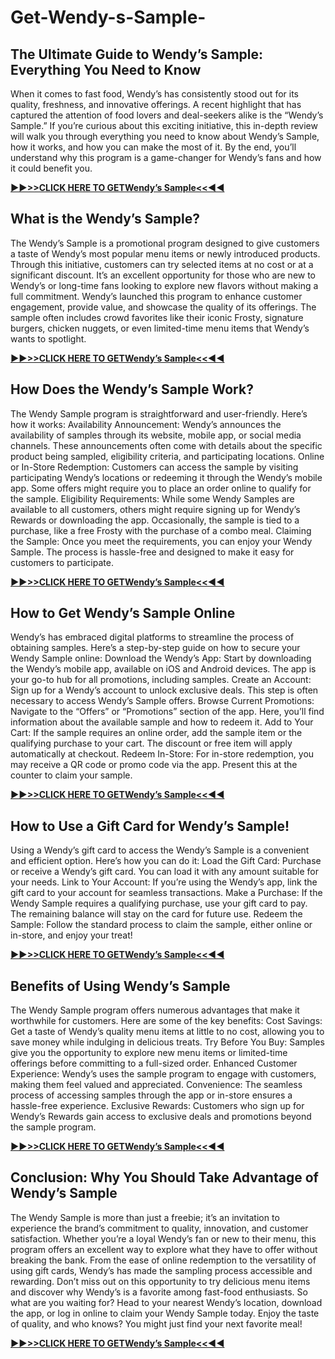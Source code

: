 # Get-Wendy-s-Sample-
## The Ultimate Guide to Wendy’s Sample: Everything You Need to Know
When it comes to fast food, Wendy’s has consistently stood out for its quality, freshness, and innovative offerings. A recent highlight that has captured the attention of food lovers and deal-seekers alike is the “Wendy’s Sample.” If you’re curious about this exciting initiative, this in-depth review will walk you through everything you need to know about Wendy’s Sample, how it works, and how you can make the most of it. By the end, you’ll understand why this program is a game-changer for Wendy’s fans and how it could benefit you.

**[▶️▶️>>CLICK HERE TO GETWendy’s Sample<<◀️◀️](https://mhl24.com/wendy-sample/)**

## What is the Wendy’s Sample?
The Wendy’s Sample is a promotional program designed to give customers a taste of Wendy’s most popular menu items or newly introduced products. Through this initiative, customers can try selected items at no cost or at a significant discount. It’s an excellent opportunity for those who are new to Wendy’s or long-time fans looking to explore new flavors without making a full commitment.
Wendy’s launched this program to enhance customer engagement, provide value, and showcase the quality of its offerings. The sample often includes crowd favorites like their iconic Frosty, signature burgers, chicken nuggets, or even limited-time menu items that Wendy’s wants to spotlight.

**[▶️▶️>>CLICK HERE TO GETWendy’s Sample<<◀️◀️](https://mhl24.com/wendy-sample/)**

## How Does the Wendy’s Sample Work?
The Wendy Sample program is straightforward and user-friendly. Here’s how it works:
Availability Announcement: Wendy’s announces the availability of samples through its website, mobile app, or social media channels. These announcements often come with details about the specific product being sampled, eligibility criteria, and participating locations.
Online or In-Store Redemption: Customers can access the sample by visiting participating Wendy’s locations or redeeming it through the Wendy’s mobile app. Some offers might require you to place an order online to qualify for the sample.
Eligibility Requirements: While some Wendy Samples are available to all customers, others might require signing up for Wendy’s Rewards or downloading the app. Occasionally, the sample is tied to a purchase, like a free Frosty with the purchase of a combo meal.
Claiming the Sample: Once you meet the requirements, you can enjoy your Wendy Sample. The process is hassle-free and designed to make it easy for customers to participate.

**[▶️▶️>>CLICK HERE TO GETWendy’s Sample<<◀️◀️](https://mhl24.com/wendy-sample/)**

## How to Get Wendy’s Sample Online
Wendy’s has embraced digital platforms to streamline the process of obtaining samples. Here’s a step-by-step guide on how to secure your Wendy Sample online:
Download the Wendy’s App: Start by downloading the Wendy’s mobile app, available on iOS and Android devices. The app is your go-to hub for all promotions, including samples.
Create an Account: Sign up for a Wendy’s account to unlock exclusive deals. This step is often necessary to access Wendy’s Sample offers.
Browse Current Promotions: Navigate to the “Offers” or “Promotions” section of the app. Here, you’ll find information about the available sample and how to redeem it.
Add to Your Cart: If the sample requires an online order, add the sample item or the qualifying purchase to your cart. The discount or free item will apply automatically at checkout.
Redeem In-Store: For in-store redemption, you may receive a QR code or promo code via the app. Present this at the counter to claim your sample.

**[▶️▶️>>CLICK HERE TO GETWendy’s Sample<<◀️◀️](https://mhl24.com/wendy-sample/)**

## How to Use a Gift Card for Wendy’s Sample!
Using a Wendy’s gift card to access the Wendy’s Sample is a convenient and efficient option. Here’s how you can do it:
Load the Gift Card: Purchase or receive a Wendy’s gift card. You can load it with any amount suitable for your needs.
Link to Your Account: If you’re using the Wendy’s app, link the gift card to your account for seamless transactions.
Make a Purchase: If the Wendy Sample requires a qualifying purchase, use your gift card to pay. The remaining balance will stay on the card for future use.
Redeem the Sample: Follow the standard process to claim the sample, either online or in-store, and enjoy your treat!

**[▶️▶️>>CLICK HERE TO GETWendy’s Sample<<◀️◀️](https://mhl24.com/wendy-sample/)**

## Benefits of Using Wendy’s Sample
The Wendy Sample program offers numerous advantages that make it worthwhile for customers. Here are some of the key benefits:
Cost Savings: Get a taste of Wendy’s quality menu items at little to no cost, allowing you to save money while indulging in delicious treats.
Try Before You Buy: Samples give you the opportunity to explore new menu items or limited-time offerings before committing to a full-sized order.
Enhanced Customer Experience: Wendy’s uses the sample program to engage with customers, making them feel valued and appreciated.
Convenience: The seamless process of accessing samples through the app or in-store ensures a hassle-free experience.
Exclusive Rewards: Customers who sign up for Wendy’s Rewards gain access to exclusive deals and promotions beyond the sample program.

**[▶️▶️>>CLICK HERE TO GETWendy’s Sample<<◀️◀️](https://mhl24.com/wendy-sample/)**

## Conclusion: Why You Should Take Advantage of Wendy’s Sample
The Wendy Sample is more than just a freebie; it’s an invitation to experience the brand’s commitment to quality, innovation, and customer satisfaction. Whether you’re a loyal Wendy’s fan or new to their menu, this program offers an excellent way to explore what they have to offer without breaking the bank.
From the ease of online redemption to the versatility of using gift cards, Wendy’s has made the sampling process accessible and rewarding. Don’t miss out on this opportunity to try delicious menu items and discover why Wendy’s is a favorite among fast-food enthusiasts. So what are you waiting for? Head to your nearest Wendy’s location, download the app, or log in online to claim your Wendy Sample today. Enjoy the taste of quality, and who knows? You might just find your next favorite meal!

**[▶️▶️>>CLICK HERE TO GETWendy’s Sample<<◀️◀️](https://mhl24.com/wendy-sample/)**
